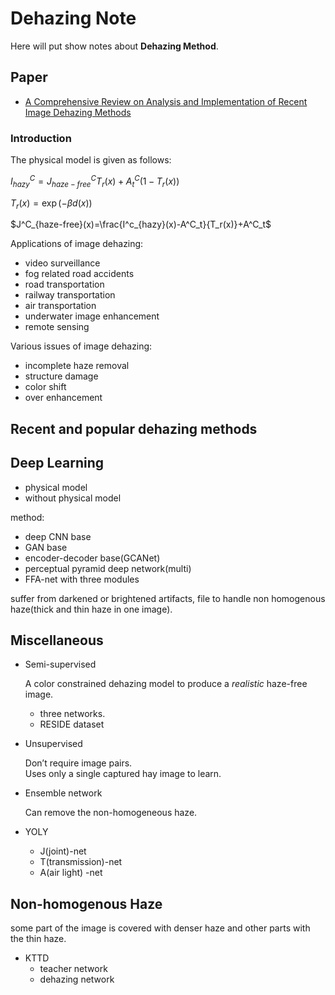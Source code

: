 # Dehazing Note

Here will put show notes about **Dehazing Method**.

## Paper

- [A Comprehensive Review on Analysis and Implementation of Recent Image Dehazing Methods](https://doi.org/10.1007/s11831-022-09755-2)

### Introduction

The physical model is given as follows:

$I^C_{hazy}=J^C_{haze-free}T_r(x)+A^C_t(1-T_r(x))$

$T_r(x)=\exp(-\beta d(x))$

$J^C_{haze-free}(x)=\frac{I^c_{hazy}(x)-A^C_t}{T_r(x)}+A^C_t$

Applications of image dehazing:

- video surveillance
- fog related road accidents
- road transportation
- railway transportation
- air transportation
- underwater image enhancement
- remote sensing

Various issues of image dehazing:

- incomplete haze removal
- structure damage
- color shift
- over enhancement

## Recent and popular dehazing methods

## Deep Learning

- physical model
- without physical model

method:

- deep CNN base
- GAN base
- encoder-decoder base(GCANet)
- perceptual pyramid deep network(multi)
- FFA-net with three modules

suffer from darkened or brightened artifacts, file to handle non homogenous haze(thick and thin haze in one image).

## Miscellaneous

- Semi-supervised

  A color constrained dehazing model to produce a *realistic* haze-free image.
  - three networks.
  - RESIDE dataset

- Unsupervised

  Don’t require image pairs.  
  Uses only a single captured hay image to learn.
- Ensemble network

  Can remove the non-homogeneous haze.
- YOLY
  - J(joint)-net
  - T(transmission)-net
  - A(air light) -net

## Non-homogenous Haze

some part of the image is covered with denser haze and other parts with the thin haze.

- KTTD
  - teacher network
  - dehazing network
